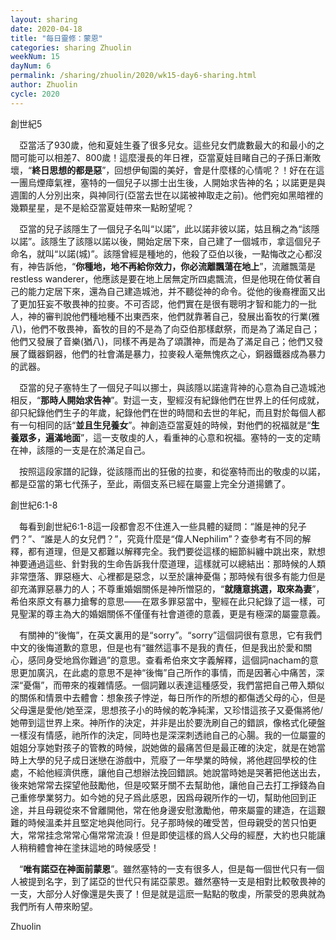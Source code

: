 ```yaml
---
layout: sharing
date: 2020-04-18
title: "每日靈修：蒙恩"
categories: sharing Zhuolin
weekNum: 15
dayNum: 6
permalink: /sharing/zhuolin/2020/wk15-day6-sharing.html
author: Zhuolin
cycle: 2020
---
```


創世紀5  

　亞當活了930歲，他和夏娃生養了很多兒女。這些兒女們歲數最大的和最小的之間可能可以相差7、800歲！這麼漫長的年日裡，亞當夏娃目睹自己的子孫日漸敗壞，“**終日思想的都是惡**”，回想伊甸園的美好，會是什麼樣的心情呢？！好在在這一團烏煙瘴氣裡，塞特的一個兒子以挪士出生後，人開始求告神的名；以諾更是與週圍的人分別出來，與神同行(亞當去世在以諾被神取走之前)。他們宛如黑暗裡的幾顆星星，是不是給亞當夏娃帶來一點盼望呢？  

　亞當的兒子該隱生了一個兒子名叫“以諾”，此以諾非彼以諾，姑且稱之為“該隱以諾”。該隱生了該隱以諾以後，開始定居下來，自己建了一個城市，拿這個兒子命名，就叫“以諾(城)”。該隱曾經是種地的，他殺了亞伯以後，一點悔改之心都沒有，神告訴他，“**你種地，地不再給你效力，你必流離飄蕩在地上**”，流離飄蕩是restless wanderer，他應該是要在地上居無定所四處飄流，但是他現在倚仗著自己的能力定居下來，還為自己建造城池，并不聽從神的命令。從他的後裔裡面又出了更加狂妄不敬畏神的拉麥。不可否認，他們實在是很有聰明才智和能力的一批人，神的審判說他們種地種不出東西來，他們就靠著自己，發展出畜牧的行業(雅八)，他們不敬畏神，畜牧的目的不是為了向亞伯那樣獻祭，而是為了滿足自己；他們又發展了音樂(猶八)，同樣不再是為了頌讚神，而是為了滿足自己；他們又發展了鐵器銅器，他們的社會滿是暴力，拉麥殺人毫無愧疚之心，銅器鐵器成為暴力的武器。  
        
　亞當的兒子塞特生了一個兒子叫以挪士，與該隱以諾違背神的心意為自己造城池相反，“**那時人開始求告神**”。對這一支，聖經沒有紀錄他們在世界上的任何成就，卻只紀錄他們生子的年歲，紀錄他們在世的時間和去世的年紀，而且對於每個人都有一句相同的話“**並且生兒養女**”。神創造亞當夏娃的時候，對他們的祝福就是“**生養眾多，遍滿地面**”，這一支敬虔的人，看重神的心意和祝福。塞特的一支的定睛在神，該隱的一支是在於滿足自己。  
   
　按照這段家譜的記錄，從該隱而出的狂傲的拉麥，和從塞特而出的敬虔的以諾，都是亞當的第七代孫子，至此，兩個支系已經在屬靈上完全分道揚鑣了。      

創世紀6:1-8  
 
　每看到創世紀6:1-8這一段都會忍不住進入一些具體的疑問：“誰是神的兒子們？”、“誰是人的女兒們？”，究竟什麼是“偉人Nephilim”？查參考有不同的解釋，都有道理，但是又都難以解釋完全。我們要從這樣的細節糾纏中跳出來，默想神要通過這些、針對我的生命告訴我什麼道理，這樣就可以總結出：那時候的人類非常墮落、罪惡極大、心裡都是惡念，以至於讓神憂傷；那時候有很多有能力但是卻充滿罪惡暴力的人；不尊重婚姻關係是神所憎惡的，“**就隨意挑選，取來為妻**”，希伯來原文有暴力搶奪的意思——在眾多罪惡當中，聖經在此只紀錄了這一樣，可見聖潔的尊主為大的婚姻關係不僅僅有社會道德的意義，更是有極深的屬靈意義。  
        
　有關神的“後悔”，在英文裏用的是“sorry”。“sorry”這個詞很有意思，它有我們中文的後悔道歉的意思，但是也有“雖然這事不是我的責任，但是我出於愛和關心，感同身受地爲你難過”的意思。查看希伯來文字義解釋，這個詞nacham的意思更加廣汎，在此處的意思不是神“後悔”自己所作的事情，而是因著心中痛苦，深深“憂傷”，而帶來的複雜情感。一個詞難以表達這種感受，我們當把自己帶入類似的關係和情景中去體會：想象孩子悖逆，每日所作的所想的都傷透父母的心，但是父母還是愛他/她至深，思想孩子小的時候的乾净純潔，又珍惜這孩子又憂傷將他/她帶到這世界上來。神所作的決定，并非是出於要洗刷自己的錯誤，像格式化硬盤一樣沒有情感，祂所作的決定，同時也是深深刺透祂自己的心腸。我的一位屬靈的姐姐分享她對孩子的管教的時候，説她做的最痛苦但是最正確的決定，就是在她當時上大學的兒子成日迷戀在游戲中，荒廢了一年學業的時候，將他趕回學校的住處，不給他經濟供應，讓他自己想辦法挽回錯誤。她說當時她是哭著把他送出去，後來她常常去探望他鼓勵他，但是咬緊牙關不去幫助他，讓他自己去打工掙錢為自己重修學業努力。如今她的兒子爲此感恩，因爲母親所作的一切，幫助他回到正途，并且母親從來不曾離開他，常在他身邊安慰激勵他，帶來屬靈的建造，在這艱難的時候溫柔并且堅定地與他同行。兒子那時候的確受苦，但母親受的苦只怕更大，常常挂念常常心傷常常流淚！但是即使這樣的爲人父母的經歷，大約也只能讓人稍稍體會神在塗抹這地的時候感受！  
   
　“**唯有諾亞在神面前蒙恩**”。雖然塞特的一支有很多人，但是每一個世代只有一個人被提到名字，到了諾亞的世代只有諾亞蒙恩。雖然塞特一支是相對比較敬畏神的一支，大部分人好像還是失喪了！但是就是這麽一點點的敬虔，所蒙受的恩典就為我們所有人帶來盼望。  
   
Zhuolin  
